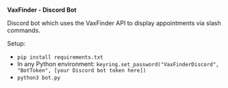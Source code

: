**VaxFinder - Discord Bot**

Discord bot which uses the VaxFinder API to display appointments via slash commands.

Setup:

* `pip install requirements.txt`
* In any Python environment: `keyring.set_password("VaxFinderDiscord", "BotToken", [your Discord bot token here])`
* `python3 bot.py`